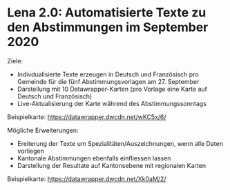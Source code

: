# Lena 2.0: Automatisierte Texte zu den Abstimmungen im September 2020

Ziele:
- Indivdualisierte Texte erzeugen in Deutsch und Französisch pro Gemeinde für die fünf Abstimmungsvorlagen am 27. September
- Darstellung mit 10 Datawrapper-Karten (pro Vorlage eine Karte auf Deutsch und Französisch)
- Live-Aktualisierung der Karte während des Abstimmungssonntags

Beispielkarte: https://datawrapper.dwcdn.net/wKC5x/6/

Mögliche Erweiterungen:
- Ereiterung der Texte um Spezialitäten/Auszeichnungen, wenn alle Daten vorliegen
- Kantonale Abstimmungen ebenfalls einfliessen lassen
- Darstellung der Resultate auf Kantonsebene mit regionalen Karten

Beispielkarte: https://datawrapper.dwcdn.net/Xk0aM/2/
